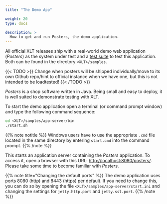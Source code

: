 ```yaml
---
title: "The Demo App"

weight: 20
type: docs

description: >
  How to get and run Posters, the demo application.
---
```


All official XLT releases ship with a real-world demo web application (*Posters*) as the system under test and a [test suite](../30-demo-test-suite) to test this application. Both can be found in the directory `<XLT>/samples`.

{{< TODO >}}
Change when posters will be shipped individually/move to its own Github repo/hint to official instance when we have one, but this is not intended to be loadtested!
{{< /TODO >}}

*Posters* is a shop software written in Java. Being small and easy to deploy, it is well suited to demonstrate testing with XLT.

To start the demo application open a terminal (or command prompt window) and type the following command sequence:

```bash
cd <XLT>/samples/app-server/bin
./start.sh
```

{{% note notitle %}}
Windows users have to use the appropriate `.cmd` file located in the same directory by entering `start.cmd` into the command prompt.
{{% /note %}}

This starts an application server containing the *Posters* application. To access it, open a browser with this URL: <http://localhost:8080/posters/>. Please take some time to become familiar with *Posters*.

{{% note title="Changing the default ports" %}}
The demo application uses ports 8080 (http) and 8443 (https) per default. If you need to change this, you can do so by opening the file `<XLT>/samples/app-server/start.ini` and changing the settings for `jetty.http.port` and `jetty.ssl.port`.
{{% /note %}}